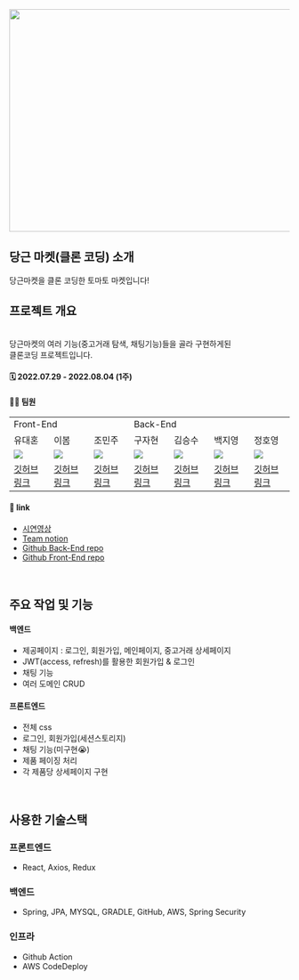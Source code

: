 <div align = center>
<img src="https://user-images.githubusercontent.com/94362613/182839023-0d287901-4b63-43ed-aa11-786626817a26.png" width="700" height="400" />

</div>

## 당근 마켓(클론 코딩) 소개
당근마켓을 클론 코딩한 토마토 마켓입니다!
## 프로젝트 개요
<br>
당근마켓의 여러 기능(중고거래 탐색, 채팅기능)들을 골라 구현하게된
<br>
클론코딩 프로젝트입니다. 

#### 🗓 2022.07.29 - 2022.08.04 (1주)
#### 🙋‍♂️ 팀원

<table>
  <tr>
    <td colspan="3">Front-End</td>
    <td colspan="4">Back-End</td>
  </tr>
  <tr>
    <td>유대혼</td>
    <td>이봄</td>
    <td>조민주</td>
    <td>구자현</td>
    <td>김승수</td>
    <td>백지영</td>
    <td>정호영</td>
  </tr>
  <tr>
    <td><img src="https://img.shields.io/badge/React-61DAFB?style=flat-square&logo=React&logoColor=white"/></td>
    <td><img src="https://img.shields.io/badge/React-61DAFB?style=flat-square&logo=React&logoColor=white"/></td>
    <td><img src="https://img.shields.io/badge/React-61DAFB?style=flat-square&logo=React&logoColor=white"/></td>
    <td><img src="https://img.shields.io/badge/Springboot-6DB33F?style=flat-square&logo=Springboot&logoColor=white"/></td>
    <td><img src="https://img.shields.io/badge/Springboot-6DB33F?style=flat-square&logo=Springboot&logoColor=white"/></td>
    <td><img src="https://img.shields.io/badge/Springboot-6DB33F?style=flat-square&logo=Springboot&logoColor=white"/></td>
    <td><img src="https://img.shields.io/badge/Springboot-6DB33F?style=flat-square&logo=Springboot&logoColor=white"/></td>
  </tr>
  <tr>
    <td><a href="https://github.com/youdaehoon">깃허브 링크</a></td>
    <td><a href="https://github.com/bom-Lee">깃허브 링크</a></td>
    <td><a href="https://github.com/jmj512">깃허브 링크</a></td>
    <td><a href="https://github.com/9JaHyun">깃허브 링크</a></td>
    <td><a href="https://github.com/Kimseungsuu">깃허브 링크</a></td>
    <td><a href="https://github.com/catgirl0313">깃허브 링크</a></td>
    <td><a href="https://github.com/mat-hoyoung">깃허브 링크</a></td>
  </tr>
</table>


#### 🔗 link

- [시연영상](https://www.youtube.com/watch?v=cBQpp92z3aY)
- [Team notion](https://classic-swan-d93.notion.site/4-26d9c2b69e5c4869a2d4dc8e441212fa)
- [Github Back-End repo](https://github.com/9JaHyun/hanghae-clone-project)
- [Github Front-End repo](https://github.com/youdaehoon/youdaehoon-week7_clone)

<br>

## 주요 작업 및 기능
#### 백엔드
- 제공페이지 : 로그인, 회원가입, 메인페이지, 중고거래 상세페이지
- JWT(access, refresh)를 활용한 회원가입 & 로그인
- 채팅 기능
- 여러 도메인 CRUD
#### 프론트엔드
- 전체 css
- 로그인, 회원가입(세션스토리지)
- 채팅 기능(미구현😭)
- 제품 페이징 처리
- 각 제품당 상세페이지 구현

<br>

## 사용한 기술스택

### 프론트엔드
- React, Axios, Redux

### 백엔드
- Spring, JPA, MYSQL, GRADLE, GitHub, AWS, Spring Security

### 인프라
- Github Action
- AWS CodeDeploy
